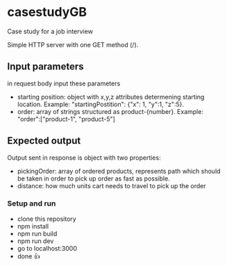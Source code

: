 # casestudyGB
Case study for a job interview

Simple HTTP server with one GET method (/).

## Input parameters
in request body input these parameters
- starting position: object with x,y,z attributes determening starting location. Example: "startingPostition": {"x": 1, "y":1, "z":5}.
- order: array of strings structured as product-{number}. Example: "order":["product-1", "product-5"]

## Expected output
Output sent in response is object with two properties:
- pickingOrder: array of ordered products, represents path which should be taken in order to pick up order as fast as possible.
- distance: how much units cart needs to travel to pick up the order

### Setup and run
- clone this repository
- npm install
- npm run build
- npm run dev
- go to localhost:3000
- done 👍
